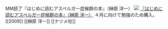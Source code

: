 MM読了『はじめに読むアスペルガー症候群の本』（榊原 洋一）
[![](http://ecx.images-amazon.com/images/I/51XbOxa17ML._SL160_.jpg)](http://www.amazon.co.jp/exec/obidos/ASIN/4816346422/choiyaki81-22/ref=nosim)
[『はじめに読むアスペルガー症候群の本』（榊原 洋一）](http://www.amazon.co.jp/exec/obidos/ASIN/4816346422/choiyaki81-22/ref=nosim)
４月に向けて勉強のため購入。
[[2009]] [[榊原 洋一]] [[ナツメ社]]
